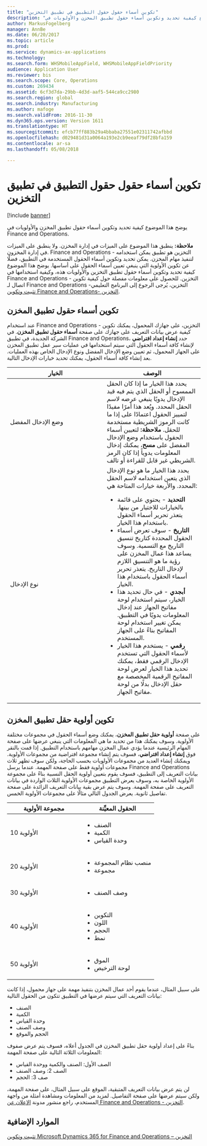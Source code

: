 ```yaml
---
title: "تكوين أسماء حقول حقول التطبيق في تطبيق التخزين"
description: "يوضح هذا الموضوع كيفية تحديد وتكوين أسماء حقول تطبيق المخزن والأولويات في Finance and Operations."
author: MarkusFogelberg
manager: AnnBe
ms.date: 06/20/2017
ms.topic: article
ms.prod: 
ms.service: dynamics-ax-applications
ms.technology: 
ms.search.form: WHSMobileAppField, WHSMobileAppFieldPriority
audience: Application User
ms.reviewer: bis
ms.search.scope: Core, Operations
ms.custom: 269434
ms.assetid: 6cf3d7da-29bb-4d3d-aaf5-544ca9cc2980
ms.search.region: global
ms.search.industry: Manufacturing
ms.author: mafoge
ms.search.validFrom: 2016-11-30
ms.dyn365.ops.version: Version 1611
ms.translationtype: HT
ms.sourcegitcommit: efcb77ff883b29a4bbaba27551e02311742afbbd
ms.openlocfilehash: d029481d31a0064a193e2cb9eeaf79df28bfa159
ms.contentlocale: ar-sa
ms.lasthandoff: 05/08/2018

---
```


# <a name="configure-app-field-names-in-warehousing-app"></a>تكوين أسماء حقول حقول التطبيق في تطبيق التخزين

[!include [banner](../includes/banner.md)]

يوضح هذا الموضوع كيفية تحديد وتكوين أسماء حقول تطبيق المخزن والأولويات في Finance and Operations. 

**ملاحظة:** ينطبق هذا الموضوع على الميزات في إدارة المخزن. ولا ينطبق على الميزات في إدارة المخزون. Finance and Operations - التخزين هو تطبيق يمكن استخدامه لتنفيذ مهام المخزن. يمكن تحديد وتكوين أسماء الحقول المستخدمة في التطبيق، فضلًا عن تكوين الأولوية التي ينبغي تعيين أسماء الحقول على أساسها. يوضح هذا الموضوع كيفية تحديد وتكوين أسماء حقول تطبيق التخزين والأولويات هذه، وكيفية استخدامها في Finance and Operations - التخزين. للحصول على معلومات مفصلة حول كيفية تكوين اتصال لـ Finance and Operations -التخزين، يُرجى الرجوع إلى البرنامج التعليمي [تثبيت وتكوين Finance and Operations- التخزين](install-configure-warehousing-app.md).

## <a name="configure-warehouse-app-field-names"></a>تكوين أسماء حقول تطبيق المخزن

عند استخدام Finance and Operations - التخزين، على جهازك المحمول، يمكنك تكوين كيفية عرض بيانات التعريف على جهازك على صفحة **أسماء حقول تطبيق المخزن**. في الشركة الجديدة، في تطبيق Finance and Operations، حدد **إنشاء إعداد افتراضي** لإنشاء كافة أسماء الحقول التي سيتم استخدامها في عمليات سير عمل تطبيق المخزن على الجهاز المحمول، ثم تعيين وضع الإدخال المفضل ونوع الإدخال الخاص بهذه العمليات. بعد إنشاء كافة أسماء الحقول، يمكنك تحديد خيارات الإدخال التالية.

<table>
<colgroup>
<col width="50%" />
<col width="50%" />
</colgroup>
<thead>
<tr class="header">
<th>الخيار</th>
<th>‏‏الوصف</th>
</tr>
</thead>
<tbody>
<tr class="odd">
<td>وضع الإدخال المفضل</td>
<td>يحدد هذا الخيار ما إذا كان الحقل الممسوح أو الحقل الذي يتم فيه قيد الإدخال يدويًا ينبغي عرضه لاسم الحقل المحدد. ويُعد هذا أمرًا مفيدًا لتمييز الحقول اعتمادًا على إذا ما كانت الرموز الشريطية مستخدمة للحقل. <strong>ملاحظة:</strong> لتعيين أسماء الحقول باستخدام وضع الإدخال المفضل على <strong>مسح</strong>، يمكنك إدخال المعلومات يدوياً إذا كان الرمز الشريطي غير قابل للقراءة أو تالف.</td>
</tr>
<tr class="even">
<td>نوع الإدخال</td>
<td>يحدد هذا الخيار ما هو نوع الإدخال الذي يتعين استخدامه لاسم الحقل المحدد. والأربعة خيارات المتاحة هي:
<ul>
<li><strong>التحديد</strong> - يحتوي على قائمة بالخيارات للاختيار من بينها. يتعذر تحرير أسماء الحقول باستخدام هذا الخيار.</li>
<li><strong>التاريخ</strong> - سوف تعرض أسماء الحقول المحددة كتاريخ تنسيق التاريخ مع التسمية. وسوف يساعد هذا عمال المخزن على رؤية ما هو التنسيق اللازم لإدخال التاريخ. يتعذر تحرير أسماء الحقول باستخدام هذا الخيار.</li>
<li><strong>أبجدي</strong> - في حال تحديد هذا الخيار، سيتم استخدام لوحة مفاتيح الجهاز عند إدخال المعلومات يدويًا في التطبيق. يمكن تغيير استخدام لوحة المفاتيح بناءً على الجهاز المستخدم.</li>
<li><strong>رقمي</strong> - يستخدم هذا الخيار لأسماء الحقول التي تستخدم الإدخال الرقمي فقط، يمكنك تحديد هذا الخيار لعرض لوحة المفاتيح الرقمية المخصصة مع حقل الإدخال بدلًا من لوحة مفاتيح الجهاز.</li>
</ul></td>
</tr>
</tbody>
</table>

## <a name="configure-warehouse-app-field-priority"></a>تكوين أولوية حقل تطبيق المخزن

على صفحة **أولوية حقل تطبيق المخزن**، يمكنك وضع أسماء الحقول في مجموعات مختلفة الأولوية. وسوف يمكنك هذا من تحديد ما هي المعلومات التي ينبغي عرضها على صفحة المهام الرئيسية عندما يؤدي عمال المخزن مهامهم باستخدام التطبيق. إذا قمت بالنقر فوق **إنشاء إعداد افتراضي**، فسوف يتم إنشاء مجموعة افتراضية من مجموعات الأولوية. ويمكنك إنشاء العديد من مجموعات الأولويات بحسب الحاجة، ولكن سوف تظهر ثلاث مجموعات أولوية فقط على صفحة المهمة. عندما يرسل Finance and Operations بيانات التعريف إلى التطبيق، فسوف يقوم بتعيين أولوية الحقل النسبية بناءً على مجموعة الأولوية الخاصة به، وسوف يعرض التطبيق مجموعات الأولوية الثلاث الواردة في بيانات التعريف على صفحة المهمة. وسوف يتم عرض بقية بيانات التعريف الزائدة على صفحة تفاصيل ثانوية. يعرض الجدول التالي مثالًا على مجموعات الأولوية الخمس.

<table>
<colgroup>
<col width="50%" />
<col width="50%" />
</colgroup>
<thead>
<tr class="header">
<th>مجموعة الأولوية</th>
<th>الحقول المعيِّنة</th>
</tr>
</thead>
<tbody>
<tr class="odd">
<td> الأولوية 10</td>
<td><ul>
<li>الصنف</li>
<li>الكمية</li>
<li>وحدة القياس</li>
</ul></td>
</tr>
<tr class="even">
<td> الأولوية 20</td>
<td><ul>
<li>منصب نظام المجموعة</li>
<li>مجموعة</li>
</ul></td>
</tr>
<tr class="odd">
<td> الأولوية 30</td>
<td><ul>
<li>وصف الصنف</li>
</ul></td>
</tr>
<tr class="even">
<td> الأولوية 40</td>
<td><ul>
<li>التكوين</li>
<li>اللون</li>
<li>الحجم</li>
<li>نمط</li>
</ul></td>
</tr>
<tr class="odd">
<td> الأولوية 50</td>
<td><ul>
<li> الموق</li>
<li>لوحة الترخيص</li>
</ul></td>
</tr>
</tbody>
</table>

على سبيل المثال، عندما يقوم أحد عمال المخزن بتنفيذ مهمة على جهاز محمول، إذا كانت بيانات التعريف التي سيتم عرضها في التطبيق تتكون من الحقول التالية:

-   الصنف
-   الكمية
-   وحدة القياس
-   وصف الصنف
-   الحجم والموقع

بناءً على إعداد أولوية حقل تطبيق المخزن في الجدول أعلاه، فسوف يتم عرض صفوف المعلومات الثلاثة التالية على صفحة المهمة:

-   الصف الأول: الصنف والكمية ووحدة القياس
-   الصف 2: وصف الصنف
-   صف 3: الحجم

لن يتم عرض بيانات التعريف المتبقية، الموقع على سبيل المثال، على صفحة المهمة، ولكن سيتم عرضها على صفحة التفاصيل. لمزيد من المعلومات ومشاهدة أمثلة من واجهة المستخدم، راجع منشور مدونة [الإعلان عن Finance and Operations - التخزين](https://blogs.msdn.microsoft.com/dynamicsaxscm/2017/01/20/announcing-dynamics-365-for-operations-warehousing/).

<a name="additional-resources"></a>الموارد الإضافية
--------

[تثبيت وتكوين Microsoft Dynamics 365 for Finance and Operations – التخزين](install-configure-warehousing-app.md)




